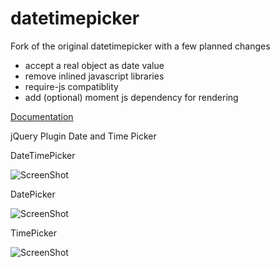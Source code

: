 datetimepicker
==============
Fork of the original datetimepicker with a few planned changes
* accept a real object as date value
* remove inlined javascript libraries 
* require-js compatiblity 
* add (optional) moment js dependency for rendering

[Documentation][doc]


jQuery Plugin Date and Time Picker

DateTimePicker

![ScreenShot](https://raw2.github.com/xdan/datetimepicker/master/screen/1.png)

DatePicker

![ScreenShot](https://raw2.github.com/xdan/datetimepicker/master/screen/2.png)

TimePicker

![ScreenShot](https://raw2.github.com/xdan/datetimepicker/master/screen/3.png)

[doc]: http://xdsoft.net/jqplugins/datetimepicker/
